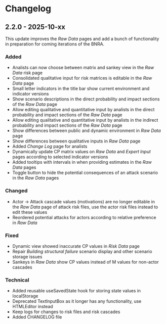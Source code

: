# Changelog

## 2.2.0 - 2025-10-xx

This update improves the _Raw Data_ pages and add a bunch of functionality in preparation for coming iterations of the BNRA.

### Added

- Analists can now choose between matrix and sankey view in the _Raw Data_ risk page
- Consolidated qualitative input for risk matrices is editable in the _Raw Data_ page
- Small letter indicators in the title bar show current environment and indicator versions
- Show scenario descriptions in the direct probability and impact sections of the _Raw Data_ page
- Allow editing qualitative and quantitative input by analists in the direct probability and impact sections of the _Raw Data_ page
- Allow editing qualitative and quantitative input by analists in the indirect probability and impact sections of the _Raw Data_ page
- Show differences between public and dynamic environment in _Raw Data_ page
- Show differences between qualitative inputs in _Raw Data_ page
- Added _Change Log_ page for analists
- Dynamically update CP matrix values on _Raw Data_ and _Expert Input_ pages according to selected indicator versions
- Added tooltips with intervals in when providing estimates in the _Raw Data_ pages
- Toggle button to hide the potential consequences of an attack scenario in the _Raw Data_ pages

### Changed

- Actor -> Attack cascade values (motivations) are no longer editable in the _Raw Data_ page of attack risk files, use the actor risk files instead to edit these values
- Reordered potential attacks for actors according to relative preference in _Raw Data_

### Fixed

- Dynamic view showed inaccurate CP values in _Risk Data_ page
- Repair _Building structural failure_ scenario display and other scenario storage issues
- Sankeys in _Raw Data_ show CP values instead of M values for non-actor cascades

### Technical

- Added reusable useSavedState hook for storing state values in localStorage
- Deprecated TextInputBox as it longer has any functionality, use HTMLEditor instead
- Keep logs for changes to risk files and risk cascades
- Added CHANGELOG file
